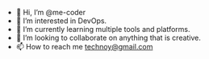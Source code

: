 - 👋 Hi, I’m @me-coder
- 👀 I’m interested in DevOps.
- 🌱 I’m currently learning multiple tools and platforms.
- 💞️ I’m looking to collaborate on anything that is creative.
- 📫 How to reach me technoy@gmail.com

<!---
me-coder/me-coder is a ✨ special ✨ repository because its `README.md` (this file) appears on your GitHub profile.
You can click the Preview link to take a look at your changes.
--->
